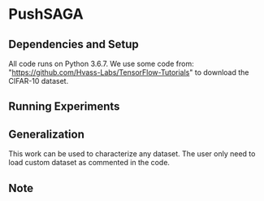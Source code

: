 # PushSAGA

## Dependencies and Setup
All code runs on Python 3.6.7. We use some code from: "https://github.com/Hvass-Labs/TensorFlow-Tutorials" to download the CIFAR-10 dataset.

## Running Experiments

## Generalization
This work can be used to characterize any dataset. The user only need to load custom dataset as commented in the code.

## Note
